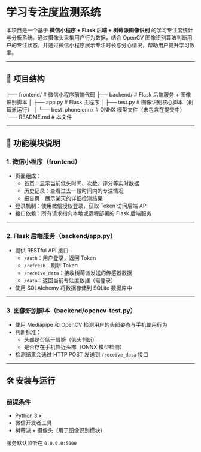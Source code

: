 # 学习专注度监测系统

本项目是一个基于 **微信小程序 + Flask 后端 + 树莓派图像识别** 的学习专注度统计与分析系统。通过摄像头采集用户行为数据，结合 OpenCV 图像识别算法判断用户的专注状态，并通过微信小程序展示专注时长与分心情况，帮助用户提升学习效率。

------

## 📁 项目结构
├── frontend/         # 微信小程序前端代码
├── backend/          # Flask 后端服务 + 图像识别脚本
│   ├── app.py        # Flask 主程序
│   ├── test.py       # 图像识别核心脚本（树莓派运行）
│   └── best_phone.onnx  # ONNX 模型文件（未包含在提交中）
└── README.md         # 本文件

------

## 🧩 功能模块说明

### 1. 微信小程序（frontend）

- 页面组成：
  - 首页：显示当前低头时间、次数、评分等实时数据
  - 历史记录：查看过去一段时间内的专注情况
  - 报告页：展示某天的详细检测结果
- 登录机制：使用微信授权登录，获取 Token 访问后端 API
- 接口依赖：所有请求指向本地或远程部署的 Flask 后端服务

------

### 2. Flask 后端服务（backend/app.py）

- 提供 RESTful API 接口：
  - `/auth`：用户登录，返回 Token
  - `/refresh`：刷新 Token
  - `/receive_data`：接收树莓派发送的传感器数据
  - `/data`：返回当前专注度数据（需登录）
- 使用 SQLAlchemy 将数据存储到 SQLite 数据库中

------

### 3. 图像识别脚本（backend/opencv-test.py）

- 使用 Mediapipe 和 OpenCV 检测用户的头部姿态与手机使用行为
- 判断标准：
  - 头部是否低于肩膀（低头判断）
  - 是否存在手机靠近头部（ONNX 模型检测）
- 检测结果会通过 HTTP POST 发送到 `/receive_data` 接口

------

## 🛠️ 安装与运行

### 前提条件

- Python 3.x
- 微信开发者工具
- 树莓派 + 摄像头（用于图像识别模块）

服务默认监听在 `0.0.0.0:5000`
